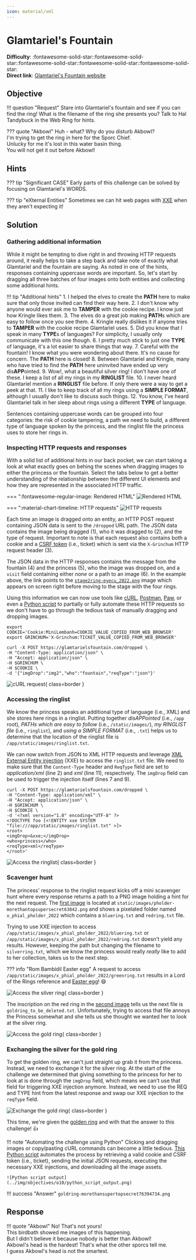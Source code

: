 ```yaml
---
icon: material/xml
---
```


# Glamtariel's Fountain

**Difficulty**: :fontawesome-solid-star::fontawesome-solid-star::fontawesome-solid-star::fontawesome-solid-star::fontawesome-solid-star:<br/>
**Direct link**: [Glamtariel's Fountain website](https://glamtarielsfountain.com/)

## Objective

!!! question "Request"
    Stare into Glamtariel's fountain and see if you can find the ring! What is the filename of the ring she presents you? Talk to Hal Tandybuck in the Web Ring for hints.

??? quote "Akbowl"
    Huh - what? Why do you disturb Akbowl?<br/>
    I'm trying to get the ring in here for the Sporc Chief.<br/>
    Unlucky for me it's lost in this water basin thing.<br/>
    You will not get it out before Akbowl!


## Hints

??? tip "Significant CASE"
    Early parts of this challenge can be solved by focusing on Glamtariel's WORDS.

??? tip "eXternal Entities"
    Sometimes we can hit web pages with [XXE](https://owasp.org/www-community/vulnerabilities/XML_External_Entity_(XXE)_Processing) when they aren't expecting it!


## Solution

### Gathering additional information

While it might be tempting to dive right in and throwing HTTP requests around, it really helps to take a step back and take note of exactly what Glamtariel and the fountain are saying. As noted in one of the hints, responses containing uppercase words are important. So, let's start by dragging all three batches of four images onto both entities and collecting some additional hints.

!!! tip "Additional hints"
    1. I helped the elves to create the **PATH** here to make sure that only those invited can find their way here.
    2. I don't know why anyone would ever ask me to **TAMPER** with the cookie recipe. I know just how Kringle likes them.
    3. The elves do a great job making **PATH**s which are easy to follow once you see them.
    4. Kringle really dislikes it if anyone tries to **TAMPER** with the cookie recipe Glamtariel uses.
    5. Did you know that I speak in many **TYPE**s of languages? For simplicity, I usually only communicate with this one though.
    6. I pretty much stick to just one **TYPE** of language, it's a lot easier to share things that way.
    7. Careful with the fountain! I know what you were wondering about there. It's no cause for concern. The **PATH** here is closed!
    8. Between Glamtariel and Kringle, many who have tried to find the **PATH** here uninvited have ended up very dis**APP**ointed.
    9. Wow!, what a beautiful silver ring! I don't have one of these. I keep a list of all my rings in my **RINGLIST** file.
    10. I never heard Glamtariel mention a **RINGLIST** file before. If only there were a way to get a peek at that.
    11. I like to keep track of all my rings using a **SIMPLE FORMAT**, although I usually don't like to discuss such things.
    12. You know, I've heard Glamtariel talk in her sleep about rings using a different **TYPE** of language.

Sentences containing uppercase words can be grouped into four categories: the risk of cookie tampering, a path we need to build, a different type of language spoken by the princess, and the ringlist file the princess uses to store her rings in.


### Inspecting HTTP requests and responses

With a solid list of additional hints in our back pocket, we can start taking a look at what exactly goes on behing the scenes when dragging images to either the princess or the fountain. Select the tabs below to get a better understanding of the relationship between the different UI elements and how they are represented in the associated HTTP traffic.

=== ":fontawesome-regular-image: Rendered HTML"
    ![Rendered HTML](../img/objectives/o10/rendered_html.png)

=== ":material-chart-timeline: HTTP requests"
    ![HTTP requests](../img/objectives/o10/http_requests.png)

Each time an image is dragged onto an entity, an HTTP POST request containing JSON data is sent to the `/dropped` URL path. The JSON data contains the image being dragged (1), who it was dragged to (2), and the type of request. Important to note is that each request also contains both a cookie and a [CSRF token](https://brightsec.com/blog/csrf-token/) (i.e., ticket) which is sent via the `X-Grinchum` HTTP request header (3).

The JSON data in the HTTP responses contains the message from the fountain (4) and the princess (5), who the image was dropped on, and a `visit` field containing either *none* or a path to an image (6). In the example above, the link points to the [`stage2ring-eyecu_2022.png`](../artifacts/objectives/o10/stage2ring-eyecu_2022.png) image which appears on screen right before moving to the stage with the four rings.

Using this information we can now use tools like [cURL](https://curl.se/), [Postman](https://www.postman.com/), [Paw](https://paw.cloud/), or even a [Python script](#automating) to partially or fully automate these HTTP requests so we don't have to go through the tedious task of manually dragging and dropping images.

```shell linenums="1" title="JSON HTTP requests via cURL"
export COOKIE='Cookie:MiniLembanh=COOKIE_VALUE_COPIED_FROM_WEB_BROWSER'
export GRINCHUM='X-Grinchum:TICKET_VALUE_COPIED_FROM_WEB_BROWSER'

curl -X POST https://glamtarielsfountain.com/dropped \
-H "Content-Type: application/json" \
-H "Accept: application/json" \
-H $GRINCHUM \
-H $COOKIE \
-d '{"imgDrop":"img2","who":"fountain","reqType":"json"}'
```

![cURL request](../img/objectives/o10/curl_request.png){ class=border }


### Accessing the ringlist

We know the princess speaks an additional type of language (i.e., XML) and she stores here rings in a ringlist. Putting together *disAPPointed* (i.e., `/app` root), *PATHs which are easy to follow* (i.e., `/static/images/`), *my RINGLIST file* (i.e., `ringlist`), and *using a SIMPLE FORMAT* (i.e., `.txt`) helps us to determine that the location of the ringlist file is `/app/static/images/ringlist.txt`.

We can now switch from JSON to XML HTTP requests and leverage [XML External Entity injection](https://owasp.org/www-community/vulnerabilities/XML_External_Entity_(XXE)_Processing) (XXE) to access the `ringlist.txt` file. We need to make sure that the `Content-Type` header and `ReqType` field are set to *application/xml* (line 2) and *xml* (line 11), respectively. The `imgDrop` field can be used to trigger the injection itself (lines 7 and 9).

```shell linenums="1" hl_lines="2 7 9 11" title="Accessing the ringlist through XXE injection"
curl -X POST https://glamtarielsfountain.com/dropped \
-H "Content-Type: application/xml" \
-H "Accept: application/json" \
-H $GRINCHUM \
-H $COOKIE \
-d '<?xml version="1.0" encoding="UTF-8" ?>
<!DOCTYPE foo [<!ENTITY xxe SYSTEM "file:///app/static/images/ringlist.txt" >]>
<root>
<imgDrop>&xxe;</imgDrop>
<who>princess</who>
<reqType>xml</reqType>
</root>'
```

![Access the ringlist](../img/objectives/o10/access_ringlist.png){ class=border }


### Scavenger hunt

The princess' response to the ringlist request kicks off a mini scavenger hunt where every response returns a path to a PNG image holding a hint for the next request. The [first image](../artifacts/objectives/o10/pholder-morethantopsupersecret63842.png) is located at `static/images/pholder-morethantopsupersecret63842.png` and shows a pixelated folder named `x_phial_pholder_2022` which contains a `bluering.txt` and `redring.txt` file.

Trying to use XXE injection to access `/app/static/images/x_phial_pholder_2022/bluering.txt` or `/app/static/images/x_phial_pholder_2022/redring.txt` doesn't yield any results. However, keeping the path but changing the filename to `silverring.txt`, which we know the princess would really *really* like to add to her collection, takes us to the next step.

??? info "Rom Bambidil Easter egg"
    A request to access `/app/static/images/x_phial_pholder_2022/greenring.txt` results in a Lord of the Rings reference and [Easter egg](../easter_eggs.md#rom-bambidil)! :smile:

![Access the silver ring](../img/objectives/o10/access_silverring.png){ class=border }

The inscription on the red ring in the [second image](../artifacts/objectives/o10/redring-supersupersecret928164.png) tells us the next file is `goldring_to_be_deleted.txt`. Unfortunately, trying to access that file annoys the Princess somewhat and she tells us she thought we wanted her to look at the silver ring.

![Access the gold ring](../img/objectives/o10/access_goldring.png){ class=border }


### Exchanging the silver for the gold ring

To get the golden ring, we can't just straight up grab it from the princess. Instead, we need to exchange it for the silver ring. At the start of the challenge we determined that giving something to the princess for her to look at is done through the `imgDrop` field, which means we can't use that field for triggering XXE injection anymore. Instead, we need to use the REQ and TYPE hint from the latest response and swap our XXE injection to the `reqType` field.

![Exchange the gold ring](../img/objectives/o10/exchange_goldring.png){ class=border }

This time, we're given the [golden ring](../artifacts/objectives/o10/goldring-morethansupertopsecret76394734.png) and with that the answer to this challenge! :thumbsup:

!!! note "Automating the challenge using Python<span id="automating"></span>"
    Clicking and dragging images or copy/pasting cURL commands can become a little tedious. [This Python script](../tools/objectives/o10/send_requests.py) automates the process by retrieving a valid cookie and CSRF token (i.e., ticket), sending the initial JSON requests, executing the necessary XXE injections, and downloading all the image assets.

    ![Python script output](../img/objectives/o10/python_script_output.png)

!!! success "Answer"
    `goldring-morethansupertopsecret76394734.png`


## Response

!!! quote "Akbowl"
    No! That's not yours!<br/>
    This birdbath showed me images of this happening.<br/>
    But I didn't believe it because nobody is better than Akbowl!<br/>
    Akbowl's head is the hardest! That's what the other sporcs tell me.<br/>
    I guess Akbowl's head is not the smartest.
